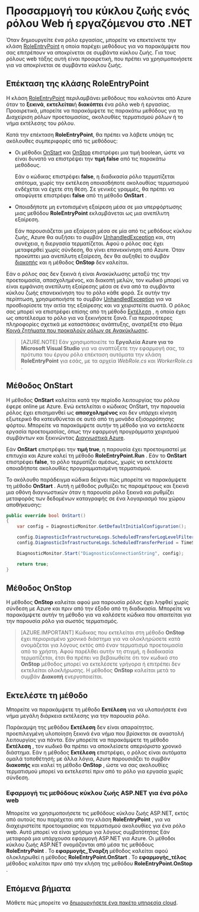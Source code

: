 <properties 
pageTitle="Χειρισμός συμβάντα κύκλου ζωής της υπηρεσίας Cloud | Microsoft Azure" 
description="Μάθετε πώς μπορείτε να χρησιμοποιήσετε τις μεθόδους κύκλου ζωής ενός ρόλου υπηρεσία στο Cloud στο .NET" 
services="cloud-services" 
documentationCenter=".net" 
authors="Thraka" 
manager="timlt" 
editor=""/>
<tags 
ms.service="cloud-services" 
ms.workload="tbd" 
ms.tgt_pltfrm="na" 
ms.devlang="na" 
ms.topic="article" 
ms.date="09/06/2016" 
ms.author="adegeo"/>

# <a name="customize-the-lifecycle-of-a-web-or-worker-role-in-net"></a>Προσαρμογή του κύκλου ζωής ενός ρόλου Web ή εργαζόμενου στο .NET

Όταν δημιουργείτε ένα ρόλο εργασίας, μπορείτε να επεκτείνετε την κλάση [RoleEntryPoint](https://msdn.microsoft.com/library/azure/microsoft.windowsazure.serviceruntime.roleentrypoint.aspx) η οποία παρέχει μεθόδους για να παρακάμψετε που σας επιτρέπουν να αποκρίνεται σε συμβάντα κύκλου ζωής. Για τους ρόλους web τάξης αυτή είναι προαιρετική, που πρέπει να χρησιμοποιήσετε για να αποκρίνεται σε συμβάντα κύκλου ζωής.

## <a name="extend-the-roleentrypoint-class"></a>Επέκταση της κλάσης RoleEntryPoint

Η κλάση [RoleEntryPoint](https://msdn.microsoft.com/library/azure/microsoft.windowsazure.serviceruntime.roleentrypoint.aspx) περιλαμβάνει μεθόδους που καλούνται από Azure όταν το **ξεκινά**, **εκτελείται**ή **διακόπτει** ένα ρόλο web ή εργασίας. Προαιρετικά, μπορείτε να παρακάμψετε τις παρακάτω μεθόδους για τη Διαχείριση ρόλων προετοιμασίας, ακολουθίες τερματισμού ρόλων ή το νήμα εκτέλεσης του ρόλου. 

Κατά την επέκταση **RoleEntryPoint**, θα πρέπει να λάβετε υπόψη τις ακόλουθες συμπεριφορές από τις μεθόδους:

-   Οι μέθοδοι [OnStart](https://msdn.microsoft.com/library/azure/microsoft.windowsazure.serviceruntime.roleentrypoint.onstart.aspx) και [OnStop](https://msdn.microsoft.com/library/azure/microsoft.windowsazure.serviceruntime.roleentrypoint.onstop.aspx) επιστρέφει μια τιμή boolean, ώστε να είναι δυνατό να επιστρέψει την **τιμή false** από τις παρακάτω μεθόδους.

     Εάν ο κώδικας επιστρέφει **false**, η διαδικασία ρόλο τερματίζεται απότομα, χωρίς την εκτέλεση οποιασδήποτε ακολουθίας τερματισμού ενδέχεται να έχετε στη θέση. Σε γενικές γραμμές, θα πρέπει να αποφύγετε επιστρέφει **false** από τη μέθοδο **OnStart** .
     
-   Οποιαδήποτε μη εντοπισμένη εξαίρεση μέσα σε μια υπερφόρτωσης μιας μεθόδου **RoleEntryPoint** εκλαμβάνεται ως μια ανεπίλυτη εξαίρεση.

     Εάν παρουσιάζεται μια εξαίρεση μέσα σε μία από τις μεθόδους κύκλου ζωής, Azure θα αυξήσει το συμβάν [UnhandledException](https://msdn.microsoft.com/library/system.appdomain.unhandledexception.aspx) και, στη συνέχεια, η διεργασία τερματίζεται. Αφού ο ρόλος σας έχει μεταφερθεί χωρίς σύνδεση, θα γίνει επανεκκίνηση από Azure. Όταν προκύπτει μια ανεπίλυτη εξαίρεση, δεν θα αυξηθεί το συμβάν [διακοπής](https://msdn.microsoft.com/library/azure/microsoft.windowsazure.serviceruntime.roleenvironment.stopping.aspx) και η μέθοδος **OnStop** δεν καλείται.

Εάν ο ρόλος σας δεν ξεκινά ή είναι Ανακύκλωσης μεταξύ της την προετοιμασία, απασχολημένος, και διακοπή μελών, τον κωδικό μπορεί να είναι εμφάνιση ανεπίλυτη εξαίρεσης μέσα σε ένα από τα συμβάντα κύκλου ζωής επανεκκίνηση του το ρόλο κάθε φορά. Σε αυτήν την περίπτωση, χρησιμοποιήστε το συμβάν [UnhandledException](https://msdn.microsoft.com/library/system.appdomain.unhandledexception.aspx) για να προσδιορίσετε την αιτία της εξαίρεσης και να χειριστείτε σωστά. Ο ρόλος σας μπορεί να επιστρέφει επίσης από τη μέθοδο [Εκτέλεση](https://msdn.microsoft.com/library/azure/microsoft.windowsazure.serviceruntime.roleentrypoint.run.aspx) , η οποία έχει ως αποτέλεσμα το ρόλο για να ξεκινήσετε ξανά. Για περισσότερες πληροφορίες σχετικά με καταστάσεις ανάπτυξης, ανατρέξτε στο θέμα [Κοινά ζητήματα που προκαλούν ρόλων σε Ανακύκλωσης](cloud-services-troubleshoot-common-issues-which-cause-roles-recycle.md).

> [AZURE.NOTE] Εάν χρησιμοποιείτε τα **Εργαλεία Azure για το Microsoft Visual Studio** για να αναπτύξετε την εφαρμογή σας, τα πρότυπα του έργου ρόλο επέκταση αυτόματα την κλάση **RoleEntryPoint** για εσάς, με τα αρχεία *WebRole.cs* και *WorkerRole.cs* .

## <a name="onstart-method"></a>Μέθοδος OnStart

Η μέθοδος **OnStart** καλείται κατά την περίοδο λειτουργίας του ρόλου έφερε online με Azure. Ενώ εκτελείται ο κώδικας OnStart, την παρουσία ρόλος έχει επισημανθεί ως **απασχολημένος** και δεν υπάρχει κίνηση εξωτερικό θα κατευθύνεται σε αυτό από τη μονάδα εξισορρόπησης φόρτου. Μπορείτε να παρακάμψετε αυτήν τη μέθοδο για να εκτελέσετε εργασία προετοιμασίας, όπως την εφαρμογή προγράμματα χειρισμού συμβάντων και ξεκινώντας [Διαγνωστικά Azure](cloud-services-how-to-monitor.md).

Εάν **OnStart** επιστρέφει την **τιμή true**, η παρουσία έχει προετοιμαστεί με επιτυχία και Azure καλεί τη μέθοδο **RoleEntryPoint.Run** . Εάν το **OnStart** επιστρέφει **false**, το ρόλο τερματίζει αμέσως, χωρίς να εκτελέσετε οποιαδήποτε ακολουθίες προγραμματισμένη τερματισμού.

Το ακόλουθο παράδειγμα κώδικα δείχνει πώς μπορείτε να παρακάμψετε τη μέθοδο **OnStart** . Αυτή η μέθοδος ρυθμίζει τις παραμέτρους και ξεκινά μια οθόνη διαγνωστικών όταν η παρουσία ρόλο ξεκινά και ρυθμίζει μεταφοράς των δεδομένων καταγραφής σε ένα λογαριασμό του χώρου αποθήκευσης:

```csharp
public override bool OnStart()
{
    var config = DiagnosticMonitor.GetDefaultInitialConfiguration();

    config.DiagnosticInfrastructureLogs.ScheduledTransferLogLevelFilter = LogLevel.Error;
    config.DiagnosticInfrastructureLogs.ScheduledTransferPeriod = TimeSpan.FromMinutes(5);

    DiagnosticMonitor.Start("DiagnosticsConnectionString", config);

    return true;
}
```

## <a name="onstop-method"></a>Μέθοδος OnStop

Η μέθοδος **OnStop** καλείται αφού μια παρουσία ρόλος έχει ληφθεί χωρίς σύνδεση με Azure και πριν από την έξοδο από τη διαδικασία. Μπορείτε να παρακάμψετε αυτήν τη μέθοδο για να καλέσετε κώδικα που απαιτείται για την παρουσία ρόλο για σωστός τερματισμός.

> [AZURE.IMPORTANT] Κώδικας που εκτελείται στη μέθοδο **OnStop** έχει περιορισμένο χρονικό διάστημα για να ολοκληρώσετε κατά ονομάζεται για λόγους εκτός από έναν τερματισμό προετοιμασία από το χρήστη. Αφού παρέλθει αυτήν τη στιγμή, η διαδικασία τερματίζεται, έτσι θα πρέπει να βεβαιωθείτε ότι τον κωδικό στο **OnStop** μέθοδος μπορεί να εκτελέσετε γρήγορα ή επιτρέπει δεν εκτελείται ολοκλήρωσης. Η μέθοδος **OnStop** καλείται μετά το συμβάν **Διακοπή** ενεργοποιείται.


## <a name="run-method"></a>Εκτελέστε τη μέθοδο

Μπορείτε να παρακάμψετε τη μέθοδο **Εκτέλεση** για να υλοποιήσετε ένα νήμα μεγάλη διάρκεια εκτέλεσης για την παρουσία ρόλο.

Παράκαμψη της μεθόδου **Εκτέλεση** δεν είναι απαραίτητος. προεπιλεγμένη υλοποίηση ξεκινά ένα νήμα που βρίσκεται σε αναστολή λειτουργίας για πάντα. Εάν μπορείτε να παρακάμψετε τη μέθοδο **Εκτέλεση** , τον κωδικό θα πρέπει να αποκλείσετε απεριόριστο χρονικό διάστημα. Εάν η μέθοδος **Εκτέλεση** επιστρέφει, ο ρόλος είναι αυτόματα ομαλά τοποθέτησή; με άλλα λόγια, Azure παρουσιάζει το συμβάν **διακοπής** και καλεί τη μέθοδο **OnStop** , ώστε να σας ακολουθίες τερματισμού μπορεί να εκτελεστεί πριν από το ρόλο για εργασία χωρίς σύνδεση.


### <a name="implementing-the-aspnet-lifecycle-methods-for-a-web-role"></a>Εφαρμογή τις μεθόδους κύκλου ζωής ASP.NET για ένα ρόλο web

Μπορείτε να χρησιμοποιήσετε τις μεθόδους κύκλου ζωής ASP.NET, εκτός από αυτούς που παρέχεται από την κλάση **RoleEntryPoint** , για να διαχειριστείτε προετοιμασίας και τερματισμού ακολουθίες για ένα ρόλο web. Αυτό μπορεί να είναι χρήσιμο για λόγους συμβατότητας Εάν μεταφορά μια υπάρχουσα εφαρμογή ASP.NET για Azure. Οι μέθοδοι κύκλου ζωής ASP.NET ονομάζονται από μέσα τις μεθόδους **RoleEntryPoint** . Το **εφαρμογής\_Έναρξη** μέθοδος καλείται αφού ολοκληρωθεί η μέθοδος **RoleEntryPoint.OnStart** . Το **εφαρμογής\_τέλος** μέθοδος καλείται πριν από την κλήση της μεθόδου **RoleEntryPoint.OnStop** .

## <a name="next-steps"></a>Επόμενα βήματα
Μάθετε πώς μπορείτε να [δημιουργήσετε ένα πακέτο υπηρεσία cloud](cloud-services-model-and-package.md).